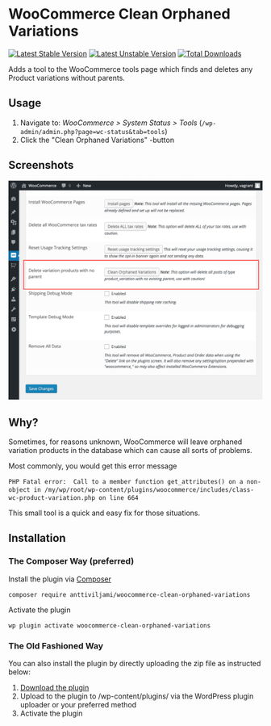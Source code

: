 # WooCommerce Clean Orphaned Variations
[![Latest Stable Version](https://poser.pugx.org/anttiviljami/woocommerce-clean-orphaned-variations/version)](https://packagist.org/packages/anttiviljami/woocommerce-clean-orphaned-variations) [![Latest Unstable Version](https://poser.pugx.org/anttiviljami/woocommerce-clean-orphaned-variations/v/unstable)](//packagist.org/packages/anttiviljami/woocommerce-clean-orphaned-variations) [![Total Downloads](https://poser.pugx.org/anttiviljami/woocommerce-clean-orphaned-variations/downloads)](https://packagist.org/packages/anttiviljami/woocommerce-clean-orphaned-variations)

Adds a tool to the WooCommerce tools page which finds and deletes any Product variations without parents.

## Usage

1. Navigate to: *WooCommerce > System Status > Tools* (`/wp-admin/admin.php?page=wc-status&tab=tools`)
2. Click the "Clean Orphaned Variations" -button

## Screenshots

![Clean Orphaned Variations button](/assets/screenshot-1.png)

## Why?

Sometimes, for reasons unknown, WooCommerce will leave orphaned variation products in the database which can cause all sorts of problems.

Most commonly, you would get this error message
```
PHP Fatal error:  Call to a member function get_attributes() on a non-object in /my/wp/root/wp-content/plugins/woocommerce/includes/class-wc-product-variation.php on line 664
```

This small tool is a quick and easy fix for those situations.

## Installation

### The Composer Way (preferred)

Install the plugin via [Composer](https://getcomposer.org/)
```
composer require anttiviljami/woocommerce-clean-orphaned-variations
```

Activate the plugin
```
wp plugin activate woocommerce-clean-orphaned-variations
```

### The Old Fashioned Way

You can also install the plugin by directly uploading the zip file as instructed below:

1. [Download the plugin](https://github.com/anttiviljami/woocommerce-clean-orphaned-variations/archive/master.zip)
2. Upload to the plugin to /wp-content/plugins/ via the WordPress plugin uploader or your preferred method
3. Activate the plugin


